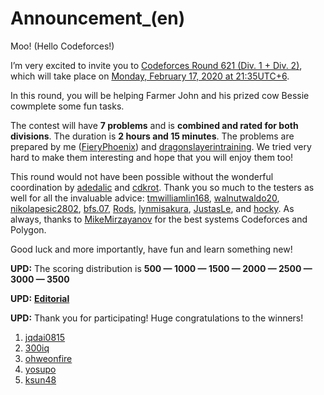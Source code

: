 # Announcement_(en)

Moo! (Hello Codeforces!)

I’m very excited to invite you to [Codeforces Round 621 (Div. 1 + Div. 2)](https://codeforces.com/contest/1307), which will take place on [Monday, February 17, 2020 at 21:35UTC+6](https://codeforces.com/https://www.timeanddate.com/worldclock/fixedtime.html?day=17&month=2&year=2020&hour=18&min=35&sec=0&p1=166).

In this round, you will be helping Farmer John and his prized cow Bessie cowmplete some fun tasks.

The contest will have **7 problems** and is **combined and rated for both divisions**. The duration is **2 hours and 15 minutes**. The problems are prepared by me ([FieryPhoenix](https://codeforces.com/profile/FieryPhoenix "Master FieryPhoenix")) and [dragonslayerintraining](https://codeforces.com/profile/dragonslayerintraining "Grandmaster dragonslayerintraining"). We tried very hard to make them interesting and hope that you will enjoy them too!

This round would not have been possible without the wonderful coordination by [adedalic](https://codeforces.com/profile/adedalic "International Master adedalic") and [cdkrot](https://codeforces.com/profile/cdkrot "International Grandmaster cdkrot"). Thank you so much to the testers as well for all the invaluable advice: [tmwilliamlin168](https://codeforces.com/profile/tmwilliamlin168 "International Grandmaster tmwilliamlin168"), [walnutwaldo20](https://codeforces.com/profile/walnutwaldo20 "Master walnutwaldo20"), [nikolapesic2802](https://codeforces.com/profile/nikolapesic2802 "Grandmaster nikolapesic2802"), [bfs.07](https://codeforces.com/profile/bfs.07 "Expert bfs.07"), [Rods](https://codeforces.com/profile/Rods "Expert Rods"), [lynmisakura](https://codeforces.com/profile/lynmisakura "Specialist lynmisakura"), [JustasLe](https://codeforces.com/profile/JustasLe "Expert JustasLe"), and [hocky](https://codeforces.com/profile/hocky "Candidate Master hocky"). As always, thanks to [MikeMirzayanov](https://codeforces.com/profile/MikeMirzayanov "Headquarters, MikeMirzayanov") for the best systems Codeforces and Polygon.

Good luck and more importantly, have fun and learn something new!

**UPD:** The scoring distribution is **500 — 1000 — 1500 — 2000 — 2500 — 3000 — 3500**

**UPD:** [**Editorial**](Tutorial_(en).md)

**UPD:** Thank you for participating! Huge congratulations to the winners!

 1. [jqdai0815](https://codeforces.com/profile/jqdai0815 "Legendary Grandmaster jqdai0815")
2. [300iq](https://codeforces.com/profile/300iq "Legendary Grandmaster 300iq")
3. [ohweonfire](https://codeforces.com/profile/ohweonfire "International Grandmaster ohweonfire")
4. [yosupo](https://codeforces.com/profile/yosupo "Legendary Grandmaster yosupo")
5. [ksun48](https://codeforces.com/profile/ksun48 "Legendary Grandmaster ksun48")
